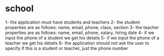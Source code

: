 # school
1- the application must have students and teachers
2- the student properties are as follows: name, email, phone, class, section
3- the teacher properties are as follows: name, email, phone, salary, hiring date
4- if we input the phone of a student we get his details
5- if we input the phone of a teacher we get his details
6- the application should not ask the user to specify if this is a student or teacher, just the phone number
